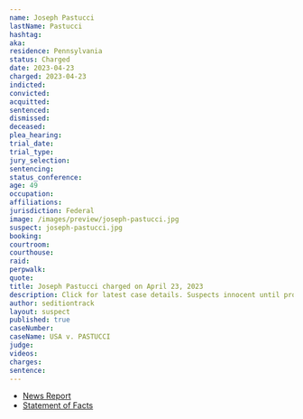 ```yaml
---
name: Joseph Pastucci
lastName: Pastucci
hashtag:
aka:
residence: Pennsylvania
status: Charged
date: 2023-04-23
charged: 2023-04-23
indicted:
convicted:
acquitted:
sentenced:
dismissed:
deceased:
plea_hearing:
trial_date:
trial_type:
jury_selection:
sentencing:
status_conference:
age: 49
occupation:
affiliations:
jurisdiction: Federal
image: /images/preview/joseph-pastucci.jpg
suspect: joseph-pastucci.jpg
booking:
courtroom:
courthouse:
raid:
perpwalk:
quote:
title: Joseph Pastucci charged on April 23, 2023
description: Click for latest case details. Suspects innocent until proven guilty.
author: seditiontrack
layout: suspect
published: true
caseNumber:
caseName: USA v. PASTUCCI
judge:
videos:
charges:
sentence:
---
```


- [News Report](https://www.pennlive.com/news/2023/04/central-pa-woman-kicked-capitol-police-officer-in-the-groin-on-jan-6-fbi.html)
- [Statement of Facts](https://s3.documentcloud.org/documents/23791216/pastucci-and-mangia.pdf)
